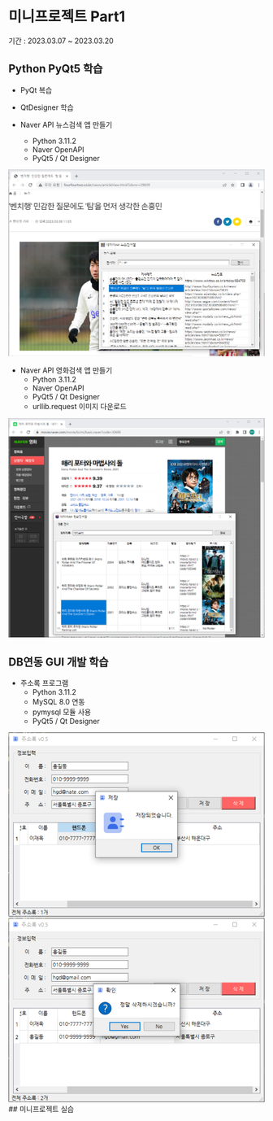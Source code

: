 # 미니프로젝트 Part1
기간 : 2023.03.07 ~ 2023.03.20

## Python PyQt5 학습
- PyQt 복습
- QtDesigner 학습

- Naver API 뉴스검색 앱 만들기
  - Python 3.11.2
  - Naver OpenAPI
  - PyQt5 / Qt Designer

<img src="https://raw.githubusercontent.com/kooweajeeI/miniprojects/main/Images/naver_news.PNG" width="780"/>

  - Naver API 영화검색 앱 만들기
    - Python 3.11.2
    - Naver OpenAPI
    - PyQt5 / Qt Designer    
    - urllib.request 이미지 다운로드

<img src="https://raw.githubusercontent.com/kooweajeeI/miniprojects/main/Images/naver_movie.PNG" width="780"/>


## DB연동 GUI 개발 학습
- 주소록 프로그램
  - Python 3.11.2
  - MySQL 8.0 연동
  - pymysql 모듈 사용
  - PyQt5 / Qt Designer

<img src="https://raw.githubusercontent.com/kooweajeeI/miniprojects/main/Images/addressbook_insert.PNG" width="600"/>
<img src="https://raw.githubusercontent.com/kooweajeeI/miniprojects/main/Images/addressbook_delete.PNG" width="600"/>
## 미니프로젝트 실습
